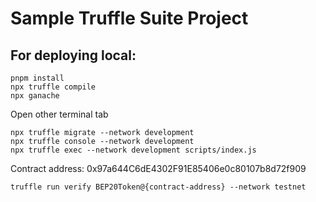 # Sample Truffle Suite Project

## For deploying local:

```shell
pnpm install
npx truffle compile
npx ganache
```

Open other terminal tab

```shell
npx truffle migrate --network development
npx truffle console --network development
npx truffle exec --network development scripts/index.js
```

Contract address: 0x97a644C6dE4302F91E85406e0c80107b8d72f909

```shell
truffle run verify BEP20Token@{contract-address} --network testnet
```